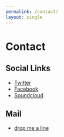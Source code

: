 ```yaml
---
permalink: /contact/
layout: single
---
```

<p>
<h1>Contact</h1>
<h2 title="Social Links">Social Links</h2>

<ul>
<li><a href="http://www.twitter.com/nicklevantis" target="_blank">Twitter</a></li>
<li><a href="http://facebook.com/nicklevantis1" target="_blank">Facebook</a></li>
<li><a href="http://soundcloud.com/nicklevantis" target="_blank">Soundcloud</a></li>
</ul>


<h2 title="Mail">Mail</h2>

<ul>
<li><a href="mailto:&#110;&#105;&#099;&#107;&#108;&#101;&#118;&#097;&#110;&#116;&#105;&#115;&#064;&#103;&#109;&#097;&#105;&#108;&#046;&#099;&#111;&#109;">drop me a line</a></li>
</ul>
</p>